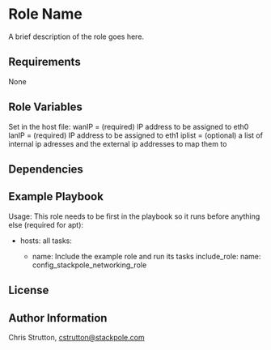 Role Name
=========

A brief description of the role goes here.

Requirements
------------

None


Role Variables
--------------

Set in the host file: 
wanIP = (required) IP address to be assigned to eth0
lanIP = (required) IP address to be assigned to eth1
iplist = (optional) a list of internal ip adresses and the external ip addresses to map them to



Dependencies
------------

Example Playbook
----------------

Usage:
This role needs to be first in the playbook so it runs before anything else (required for apt):

- hosts: all
  tasks:

    - name: Include the example role and run its tasks
      include_role:
        name: config_stackpole_networking_role



License
-------

Author Information
------------------

Chris Strutton, cstrutton@stackpole.com